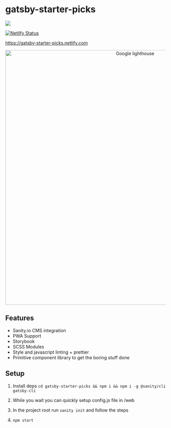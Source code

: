 # gatsby-starter-picks

<img src="https://cdn.sanity.io/images/21x74mcv/production/66257b88b20d35d02f37610defb622906190639c-476x512.png?w=300&h=323&fit=crop" />

[![Netlify Status](https://api.netlify.com/api/v1/badges/93ecc1ca-2fd8-427a-96de-245af6e0d17a/deploy-status)](https://app.netlify.com/sites/gatsby-starter-picks/deploys)

https://gatsby-starter-picks.netlify.com

<p align="center">
  <img width="800" src="https://i.imgur.com/9wThDxg.png" alt="Google lighthouse"/>
</p>


## Features

- Sanity.io CMS integration
- PWA Support
- Storybook
- SCSS Modules
- Style and javascript linting + prettier
- Primitive component library to get the boring stuff done

## Setup

1. Install deps
   `cd gatsby-starter-picks && npm i && npm i -g @sanity/cli gatsby-cli`

2. While you wait you can quickly setup config.js file in /web

3. In the project root run `sanity init` and follow the steps

4. `npm start`

